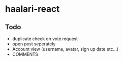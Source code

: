 # haalari-react

## Todo

* duplicate check on vote request
* open post seperately
* Account view (username, avatar, sign up date etc...)
* COMMENTS